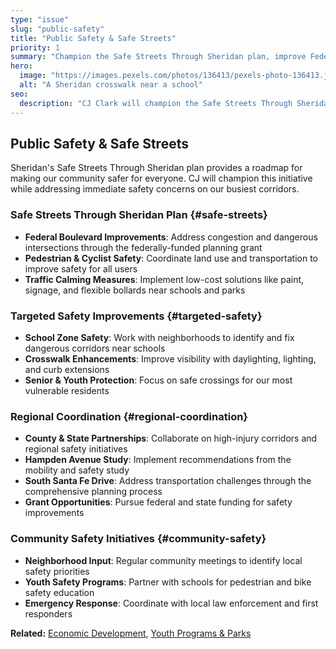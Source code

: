 ```yaml
---
type: "issue"
slug: "public-safety"
title: "Public Safety & Safe Streets"
priority: 1
summary: "Champion the Safe Streets Through Sheridan plan, improve Federal Boulevard safety, and coordinate with regional partners."
hero:
  image: "https://images.pexels.com/photos/136413/pexels-photo-136413.jpeg"
  alt: "A Sheridan crosswalk near a school"
seo:
  description: "CJ Clark will champion the Safe Streets Through Sheridan plan and improve Federal Boulevard safety with targeted traffic calming and community partnerships."
---
```


## Public Safety & Safe Streets

Sheridan's Safe Streets Through Sheridan plan provides a roadmap for making our community safer for everyone. CJ will champion this initiative while addressing immediate safety concerns on our busiest corridors.

### Safe Streets Through Sheridan Plan {#safe-streets}
- **Federal Boulevard Improvements**: Address congestion and dangerous intersections through the federally-funded planning grant
- **Pedestrian & Cyclist Safety**: Coordinate land use and transportation to improve safety for all users
- **Traffic Calming Measures**: Implement low-cost solutions like paint, signage, and flexible bollards near schools and parks

### Targeted Safety Improvements {#targeted-safety}
- **School Zone Safety**: Work with neighborhoods to identify and fix dangerous corridors near schools
- **Crosswalk Enhancements**: Improve visibility with daylighting, lighting, and curb extensions
- **Senior & Youth Protection**: Focus on safe crossings for our most vulnerable residents

### Regional Coordination {#regional-coordination}
- **County & State Partnerships**: Collaborate on high-injury corridors and regional safety initiatives
- **Hampden Avenue Study**: Implement recommendations from the mobility and safety study
- **South Santa Fe Drive**: Address transportation challenges through the comprehensive planning process
- **Grant Opportunities**: Pursue federal and state funding for safety improvements

### Community Safety Initiatives {#community-safety}
- **Neighborhood Input**: Regular community meetings to identify local safety priorities
- **Youth Safety Programs**: Partner with schools for pedestrian and bike safety education
- **Emergency Response**: Coordinate with local law enforcement and first responders

**Related:** [Economic Development](/issues/local-economy), [Youth Programs & Parks](/issues/youth-programs)